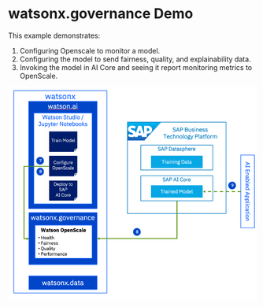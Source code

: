# watsonx.governance Demo

This example demonstrates:
1. Configuring Openscale to monitor a model.
2. Configuring the model to send fairness, quality, and explainability data.
3. Invoking the model in AI Core and seeing it report monitoring metrics to OpenScale.


![data-figure](../../images/watsonx-governance-flow.png)


